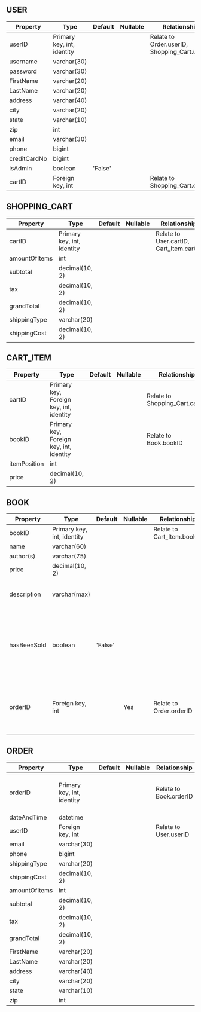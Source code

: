 ## USER 
| Property      | Type | Default | Nullable | Relationship | Notes |
| ----------- | -----------|----------- | ----------- | ----------- | ----------- |
|userID |Primary key, int, identity | | |Relate to Order.userID, Shopping_Cart.userID | |
|username |varchar(30) | | | | |
|password |varchar(30) | | | | |
|FirstName |varchar(20) | | | | |
|LastName |varchar(20) | | | | |
|address |varchar(40) | | | | |
|city |varchar(20) | | | | |
|state |varchar(10) | | | | |
|zip |int | | | | |
|email |varchar(30) | | | | |
|phone |bigint | | | | |
|creditCardNo |bigint | | | | |
|isAdmin |boolean |'False' | | | |
|cartID |Foreign key, int | | |Relate to Shopping_Cart.cartID | |

## SHOPPING_CART
| Property      | Type | Default | Nullable | Relationship | Notes |
| ----------- | -----------|----------- | ----------- | ----------- | ----------- |
|cartID |Primary key, int, identity | | |Relate to User.cartID, Cart_Item.cartID | |
|amountOfItems |int | | | | |
|subtotal |decimal(10, 2) | | | | |
|tax |decimal(10, 2) | | | | |
|grandTotal |decimal(10, 2) | | | | |
|shippingType |varchar(20) | | | | |
|shippingCost |decimal(10, 2) | | | | |

## CART_ITEM
| Property      | Type | Default | Nullable | Relationship | Notes |
| ----------- | -----------|----------- | ----------- | ----------- | ----------- |
|cartID |Primary key, Foreign key, int, identity | | |Relate to Shopping_Cart.cartID |Composite primary key along with bookID |
|bookID |Primary key, Foreign key, int, identity | | |Relate to Book.bookID |Composite primary key along with cartID|
|itemPosition |int | | | | |
|price |decimal(10, 2) | | | | |

## BOOK
| Property      | Type | Default | Nullable | Relationship | Notes |
| ----------- | -----------|----------- | ----------- | ----------- | ----------- |
|bookID |Primary key, int, identity | | |Relate to Cart_Item.bookID | |
|name |varchar(60) | | | | |
|author(s) |varchar(75) | | | | |
|price |decimal(10, 2) | | | | |
|description |varchar(max) | | | |Holds the description of the book |
|hasBeenSold |boolean |'False' | | |Keeps track of whether or not the book has been sold to a customer or not |
|orderID |Foreign key, int | |Yes |Relate to Order.orderID |Keeps track of the order that a sold book is associated with |

## ORDER
| Property      | Type | Default | Nullable | Relationship | Notes |
| ----------- | -----------|----------- | ----------- | ----------- | ----------- |
|orderID |Primary key, int, identity | | |Relate to Book.orderID |Identifier for every complete order made |
|dateAndTime |datetime | | | | |
|userID |Foreign key, int | | |Relate to User.userID | |
|email |varchar(30) | | | | |
|phone |bigint | | | | |
|shippingType |varchar(20) | | | | |
|shippingCost |decimal(10, 2) | | | | |
|amountOfItems |int | | | | |
|subtotal |decimal(10, 2) | | | | |
|tax |decimal(10, 2) | | | | |
|grandTotal |decimal(10, 2) | | | | |
|FirstName |varchar(20) | | | | |
|LastName |varchar(20) | | | | |
|address |varchar(40) | | | | |
|city |varchar(20) | | | | |
|state |varchar(10) | | | | |
|zip |int | | | | |
